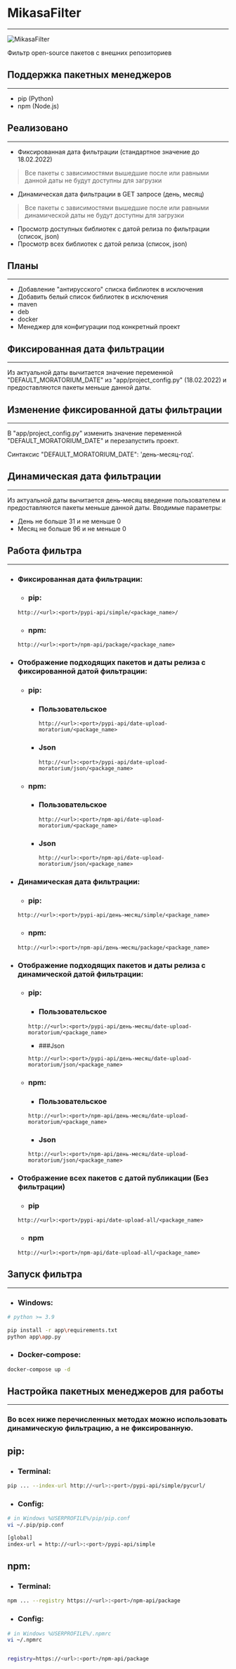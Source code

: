 # MikasaFilter
***
![MikasaFilter](https://citaty.info/files/characters/142539.png "Mikasa")

Фильтр open-source пакетов с внешних репозиториев

## Поддержка пакетных менеджеров
***
- pip (Python)
- npm (Node.js)

## Реализовано
***
- Фиксированная дата фильтрации (стандартное значение до 18.02.2022)
>Все пакеты с зависимостями вышедшие после или равными данной даты не будут доступны для загрузки

- Динамическая дата фильтрации в GET запросе (день, месяц)
>Все пакеты с зависимостями вышедшие после или равными динамической даты не будут доступны для загрузки

- Просмотр доступных библиотек с датой релиза по фильтрации (список, json)
- Просмотр всех библиотек с датой релиза (список, json)

## Планы
***
- Добавление "антирусского" списка библиотек в исключения
- Добавить белый список библиотек в исключения
- maven
- deb
- docker
- Менеджер для конфигурации под конкретный проект

## Фиксированная дата фильтрации
***
Из актуальной даты вычитается значение переменной "DEFAULT_MORATORIUM_DATE" из
"app/project_config.py" (18.02.2022) и предоставляются пакеты меньше данной даты.

## Изменение фиксированной даты фильтрации
***
В "app/project_config.py" изменить значение переменной "DEFAULT_MORATORIUM_DATE"
и перезапустить проект.

Синтаксис "DEFAULT_MORATORIUM_DATE": 'день-месяц-год'.

## Динамическая дата фильтрации
***
Из актуальной даты вычитается день-месяц введение пользователем и предоставляются пакеты меньше данной даты.
Вводимые параметры:
- День не больше 31 и не меньше 0
- Месяц не больше 96 и не меньше 0

## Работа фильтра
***
  - ### Фиксированная дата фильтрации:
    - ### pip: 
    ```
    http://<url>:<port>/pypi-api/simple/<package_name>/
    ```
        
    - ### npm:
    ```
    http://<url>:<port>/npm-api/package/<package_name>
    ```
  
  - ### Отображение подходящих пакетов и даты релиза с фиксированной датой фильтрации:
    - ### pip:
      - ### Пользовательское
          ```
          http://<url>:<port>/pypi-api/date-upload-moratorium/<package_name>
          ```
      - ### Json
          ```
          http://<url>:<port>/pypi-api/date-upload-moratorium/json/<package_name>
          ```

    - ### npm:
      - ### Пользовательское
          ```
          http://<url>:<port>/npm-api/date-upload-moratorium/<package_name>
          ```
      - ### Json
          ```
          http://<url>:<port>/npm-api/date-upload-moratorium/json/<package_name>
          ```
    
  - ### Динамическая дата фильтрации:
     - ### pip:
    ```
    http://<url>:<port>/pypi-api/день-месяц/simple/<package_name>
    ```

     - ### npm: 
    ```
    http://<url>:<port>/npm-api/день-месяц/package/<package_name>
    ```
  
  - ### Отображение подходящих пакетов и даты релиза с динамической датой фильтрации:
     - ### pip:
       - ### Пользовательское
       ```
       http://<url>:<port>/pypi-api/день-месяц/date-upload-moratorium/<package_name>
       ```

       - ###Json
       ```
       http://<url>:<port>/pypi-api/день-месяц/date-upload-moratorium/json/<package_name>
       ```
     - ### npm: 
       - ### Пользовательское
       ```
       http://<url>:<port>/npm-api/день-месяц/date-upload-moratorium/<package_name>
       ```
       - ### Json
       ```
       http://<url>:<port>/npm-api/день-месяц/date-upload-moratorium/json/<package_name>
       ```
  - ### Отображение всех пакетов с датой публикации (Без фильтрации)
    - ### pip
    ```
    http://<url>:<port>/pypi-api/date-upload-all/<package_name>
    ```
    - ### npm
    ```
    http://<url>:<port>/npm-api/date-upload-all/<package_name>
    ```
    
## Запуск фильтра
***
- ### Windows:
```bash
# python >= 3.9
 
pip install -r app\requirements.txt
python app\app.py
```

- ### Docker-compose:
```bash
docker-compose up -d
```
## Настройка пакетных менеджеров для работы
***
### __Во всех ниже перечисленных методах можно использовать динамическую фильтрацию, а не фиксированную.__
## pip:

- ### Terminal:

```bash
pip ... --index-url http://<url>:<port>/pypi-api/simple/pycurl/
```

- ### Config:
```bash
# in Windows %USERPROFILE%/pip/pip.conf
vi ~/.pip/pip.conf 

[global]
index-url = http://<url>:<port>/pypi-api/simple
```

## npm:
- ### Terminal:
```bash
npm ... --registry https://<url>:<port>/npm-api/package
```

- ### Config:
```bash
# in Windows %USERPROFILE%/.npmrc
vi ~/.npmrc


registry=https://<url>:<port>/npm-api/package
```
